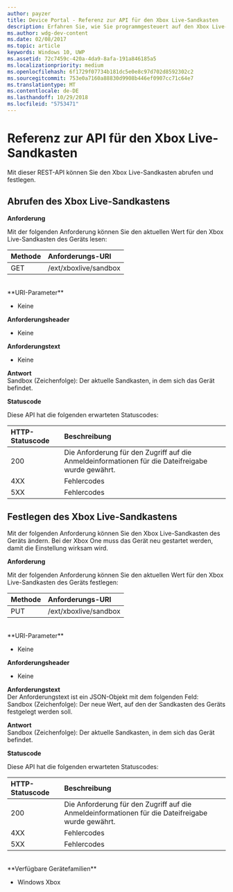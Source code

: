 ```yaml
---
author: payzer
title: Device Portal - Referenz zur API für den Xbox Live-Sandkasten
description: Erfahren Sie, wie Sie programmgesteuert auf den Xbox Live-Sandkasten zugreifen.
ms.author: wdg-dev-content
ms.date: 02/08/2017
ms.topic: article
keywords: Windows 10, UWP
ms.assetid: 72c7459c-420a-4da9-8afa-191a846185a5
ms.localizationpriority: medium
ms.openlocfilehash: 6f1729f07734b181dc5e0e8c97d702d8592302c2
ms.sourcegitcommit: 753e0a7160a88830d9908b446ef0907cc71c64e7
ms.translationtype: MT
ms.contentlocale: de-DE
ms.lasthandoff: 10/29/2018
ms.locfileid: "5753471"
---
```

# <a name="xbox-live-sandbox-api-reference"></a>Referenz zur API für den Xbox Live-Sandkasten   
Mit dieser REST-API können Sie den Xbox Live-Sandkasten abrufen und festlegen.

## <a name="get-the-xbox-live-sandbox"></a>Abrufen des Xbox Live-Sandkastens

**Anforderung**

Mit der folgenden Anforderung können Sie den aktuellen Wert für den Xbox Live-Sandkasten des Geräts lesen:

Methode      | Anforderungs-URI
:------     | :-----
GET | /ext/xboxlive/sandbox
<br />
**URI-Parameter**

- Keine

**Anforderungsheader**

- Keine

**Anforderungstext**

- Keine

**Antwort**   
Sandbox (Zeichenfolge): Der aktuelle Sandkasten, in dem sich das Gerät befindet.   

**Statuscode**

Diese API hat die folgenden erwarteten Statuscodes:

HTTP-Statuscode      | Beschreibung
:------     | :-----
200 | Die Anforderung für den Zugriff auf die Anmeldeinformationen für die Dateifreigabe wurde gewährt.
4XX | Fehlercodes
5XX | Fehlercodes

## <a name="set-the-xbox-live-sandbox"></a>Festlegen des Xbox Live-Sandkastens
Mit der folgenden Anforderung können Sie den Xbox Live-Sandkasten des Geräts ändern. Bei der Xbox One muss das Gerät neu gestartet werden, damit die Einstellung wirksam wird.

**Anforderung**

Mit der folgenden Anforderung können Sie den aktuellen Wert für den Xbox Live-Sandkasten des Geräts festlegen:

Methode      | Anforderungs-URI
:------     | :-----
PUT | /ext/xboxlive/sandbox
<br />
**URI-Parameter**

- Keine

**Anforderungsheader**

- Keine

**Anforderungstext**   
Der Anforderungstext ist ein JSON-Objekt mit dem folgenden Feld:   
Sandbox (Zeichenfolge): Der neue Wert, auf den der Sandkasten des Geräts festgelegt werden soll.

**Antwort**   
Sandbox (Zeichenfolge): Der aktuelle Sandkasten, in dem sich das Gerät befindet.   

**Statuscode**

Diese API hat die folgenden erwarteten Statuscodes:

HTTP-Statuscode      | Beschreibung
:------     | :-----
200 | Die Anforderung für den Zugriff auf die Anmeldeinformationen für die Dateifreigabe wurde gewährt.
4XX | Fehlercodes
5XX | Fehlercodes

<br />
**Verfügbare Gerätefamilien**

* Windows Xbox

